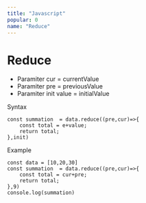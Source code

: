 ```yaml
---
title: "Javascript"
popular: 0
name: "Reduce"
---
```


# Reduce

- Paramiter cur = currentValue
- Paramiter pre = previousValue
- Paramiter init value = initialValue

Syntax

```
const summation  = data.reduce((pre,cur)=>{
    const total = e+value;
    return total;
},init)
```

Example

```
const data = [10,20,30]
const summation  = data.reduce((pre,cur)=>{
    const total = cur+pre;
    return total;
},9)
console.log(summation)
```
